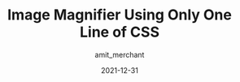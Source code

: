---
author: amit_merchant
date: 2021-12-31
draft: true
tags:
  - css
  - images
target_url: https://www.amitmerchant.com/image-magnifier-using-only-one-line-of-css/
title: Image Magnifier Using Only One Line of CSS
---